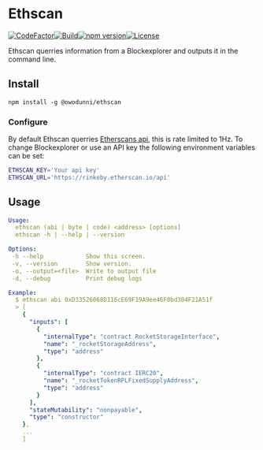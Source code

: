 # Ethscan
[![CodeFactor](https://www.codefactor.io/repository/github/owodunni/ethscan/badge)](https://www.codefactor.io/repository/github/owodunni/ethscan)[![Build](https://github.com/owodunni/ethscan/actions/workflows/build.yml/badge.svg)](https://github.com/owodunni/ethscan/actions/workflows/build.yml)[![npm version](https://badge.fury.io/js/@owodunni%2Fethscan.svg)](https://badge.fury.io/js/@owodunni%2Fethscan)[![License](https://img.shields.io/github/license/owodunni/ethscan)](https://github.com/owodunni/ethscan/blob/main/LICENSE)

Ethscan querries information from a Blockexplorer and outputs it in the command
line.

## Install
```
npm install -g @owodunni/ethscan
```
### Configure
By default Ethscan querries [Etherscans api](https://etherscan.io/apis), this
is rate limited to 1Hz. To change Blockexplorer or use an API key the
following environment variables can be set:

```bash
ETHSCAN_KEY='Your api key'
ETHSCAN_URL='https://rinkeby.etherscan.io/api'
```

## Usage

```yaml
Usage:
  ethscan (abi | byte | code) <address> [options]
  ethscan -h | --help | --version

Options:
 -h --help            Show this screen.
 -v, --version        Show version.
 -o, --output=<file>  Write to output file
 -d, --debug          Print debug logs
```

```yaml
Example:
  $ ethscan abi 0xD33526068D116cE69F19A9ee46F0bd304F21A51f
  > [
    {
      "inputs": [
        {
          "internalType": "contract RocketStorageInterface",
          "name": "_rocketStorageAddress",
          "type": "address"
        },
        {
          "internalType": "contract IERC20",
          "name": "_rocketTokenRPLFixedSupplyAddress",
          "type": "address"
        }
      ],
      "stateMutability": "nonpayable",
      "type": "constructor"
    },
    ...
    ]
```
